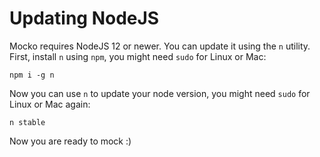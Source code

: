 # Updating NodeJS
Mocko requires NodeJS 12 or newer. You can update it using the `n` utility.
First, install `n` using `npm`, you might need `sudo` for Linux or Mac:
```shell
npm i -g n
```

Now you can use `n` to update your node version, you might need `sudo` for
Linux or Mac again:
```shell
n stable
```

Now you are ready to mock :)

<img src="https://cdt.one/AfCezXC.gif" style="display: none;"/>
